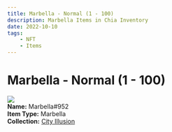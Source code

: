 ```yaml
---
title: Marbella - Normal (1 - 100)
description: Marbella Items in Chia Inventory
date: 2022-10-10
tags:
    - NFT
    - Items
---
```


# Marbella - Normal (1 - 100)
<div class="item_thumbnail">
<img loading="lazy" src="https://wonvm7wdv2tgy3t7sxs6ticowtehlucmmmlicdwd2ywqiz6mga.arweave.net/s5tWfsOupmxuf5Xl6aBOt-Mh10ExjFoEOw9YtBGfMMM"><br/>
<div><strong>Name:</strong> Marbella#952</div>
<div><strong>Item Type:</strong> Marbella</div>
<div><strong>Collection:</strong> <a href="https://www.spacescan.io/xch/nft/collection/col1lend2dcn558km4wcwta4xnkfv3xpcmlp9kyt0m909emvfxechlyqdl5ndg">City Illusion</a></div>
</div>

